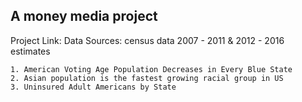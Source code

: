
## A money media project

Project Link:
Data Sources: census data 2007 - 2011 & 2012 - 2016 estimates

```
1. American Voting Age Population Decreases in Every Blue State
2. Asian population is the fastest growing racial group in US
3. Uninsured Adult Americans by State

```
